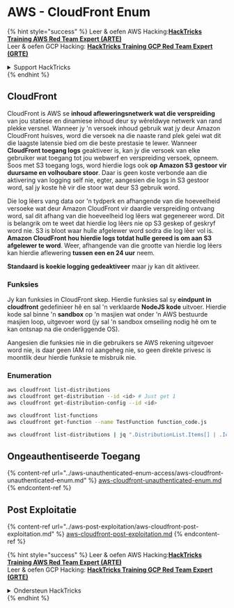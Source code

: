 # AWS - CloudFront Enum

{% hint style="success" %}
Leer & oefen AWS Hacking:<img src="../../../.gitbook/assets/image (1).png" alt="" data-size="line">[**HackTricks Training AWS Red Team Expert (ARTE)**](https://training.hacktricks.xyz/courses/arte)<img src="../../../.gitbook/assets/image (1).png" alt="" data-size="line">\
Leer & oefen GCP Hacking: <img src="../../../.gitbook/assets/image (2).png" alt="" data-size="line">[**HackTricks Training GCP Red Team Expert (GRTE)**<img src="../../../.gitbook/assets/image (2).png" alt="" data-size="line">](https://training.hacktricks.xyz/courses/grte)

<details>

<summary>Support HackTricks</summary>

* Kyk na die [**subskripsie planne**](https://github.com/sponsors/carlospolop)!
* **Sluit aan by die** 💬 [**Discord groep**](https://discord.gg/hRep4RUj7f) of die [**telegram groep**](https://t.me/peass) of **volg** ons op **Twitter** 🐦 [**@hacktricks\_live**](https://twitter.com/hacktricks\_live)**.**
* **Deel hacking truuks deur PRs in te dien na die** [**HackTricks**](https://github.com/carlospolop/hacktricks) en [**HackTricks Cloud**](https://github.com/carlospolop/hacktricks-cloud) github repos.

</details>
{% endhint %}

## CloudFront

CloudFront is AWS se **inhoud afleweringsnetwerk wat die verspreiding** van jou statiese en dinamiese inhoud deur sy wêreldwye netwerk van rand plekke versnel. Wanneer jy 'n versoek inhoud gebruik wat jy deur Amazon CloudFront huisves, word die versoek na die naaste rand plek gelei wat dit die laagste latensie bied om die beste prestasie te lewer. Wanneer **CloudFront toegang logs** geaktiveer is, kan jy die versoek van elke gebruiker wat toegang tot jou webwerf en verspreiding versoek, opneem. Soos met S3 toegang logs, word hierdie logs ook **op Amazon S3 gestoor vir duursame en volhoubare stoor**. Daar is geen koste verbonde aan die aktivering van logging self nie, egter, aangesien die logs in S3 gestoor word, sal jy koste hê vir die stoor wat deur S3 gebruik word.

Die log lêers vang data oor 'n tydperk en afhangende van die hoeveelheid versoeke wat deur Amazon CloudFront vir daardie verspreiding ontvang word, sal dit afhang van die hoeveelheid log lêers wat gegenereer word. Dit is belangrik om te weet dat hierdie log lêers nie op S3 geskep of geskryf word nie. S3 is bloot waar hulle afgelewer word sodra die log lêer vol is. **Amazon CloudFront hou hierdie logs totdat hulle gereed is om aan S3 afgelewer te word**. Weer, afhangende van die grootte van hierdie log lêers kan hierdie aflewering **tussen een en 24 uur** neem.

**Standaard is koekie logging gedeaktiveer** maar jy kan dit aktiveer.

### Funksies

Jy kan funksies in CloudFront skep. Hierdie funksies sal sy **eindpunt in cloudfront** gedefinieer hê en sal 'n verklaarde **NodeJS kode** uitvoer. Hierdie kode sal binne 'n **sandbox** op 'n masjien wat onder 'n AWS bestuurde masjien loop, uitgevoer word (jy sal 'n sandbox omseiling nodig hê om te kan ontsnap na die onderliggende OS).

Aangesien die funksies nie in die gebruikers se AWS rekening uitgevoer word nie, is daar geen IAM rol aangeheg nie, so geen direkte privesc is moontlik deur hierdie funksie te misbruik nie.

### Enumeration
```bash
aws cloudfront list-distributions
aws cloudfront get-distribution --id <id> # Just get 1
aws cloudfront get-distribution-config --id <id>

aws cloudfront list-functions
aws cloudfront get-function --name TestFunction function_code.js

aws cloudfront list-distributions | jq ".DistributionList.Items[] | .Id, .Origins.Items[].Id, .Origins.Items[].DomainName, .AliasICPRecordals[].CNAME"
```
## Ongeauthentiseerde Toegang

{% content-ref url="../aws-unauthenticated-enum-access/aws-cloudfront-unauthenticated-enum.md" %}
[aws-cloudfront-unauthenticated-enum.md](../aws-unauthenticated-enum-access/aws-cloudfront-unauthenticated-enum.md)
{% endcontent-ref %}

## Post Exploitatie

{% content-ref url="../aws-post-exploitation/aws-cloudfront-post-exploitation.md" %}
[aws-cloudfront-post-exploitation.md](../aws-post-exploitation/aws-cloudfront-post-exploitation.md)
{% endcontent-ref %}

{% hint style="success" %}
Leer & oefen AWS Hacking:<img src="../../../.gitbook/assets/image (1).png" alt="" data-size="line">[**HackTricks Training AWS Red Team Expert (ARTE)**](https://training.hacktricks.xyz/courses/arte)<img src="../../../.gitbook/assets/image (1).png" alt="" data-size="line">\
Leer & oefen GCP Hacking: <img src="../../../.gitbook/assets/image (2).png" alt="" data-size="line">[**HackTricks Training GCP Red Team Expert (GRTE)**<img src="../../../.gitbook/assets/image (2).png" alt="" data-size="line">](https://training.hacktricks.xyz/courses/grte)

<details>

<summary>Ondersteun HackTricks</summary>

* Kyk na die [**subskripsie planne**](https://github.com/sponsors/carlospolop)!
* **Sluit aan by die** 💬 [**Discord groep**](https://discord.gg/hRep4RUj7f) of die [**telegram groep**](https://t.me/peass) of **volg** ons op **Twitter** 🐦 [**@hacktricks\_live**](https://twitter.com/hacktricks\_live)**.**
* **Deel hacking truuks deur PRs in te dien na die** [**HackTricks**](https://github.com/carlospolop/hacktricks) en [**HackTricks Cloud**](https://github.com/carlospolop/hacktricks-cloud) github repos.

</details>
{% endhint %}
